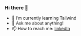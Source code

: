 ### Hi there 👋

- 🌱 I’m currently learning Tailwind
- 💬 Ask me about anything!
- 📫 How to reach me: [linkedIn](https://www.linkedin.com/in/caleb-cleghorn-31843b189/)

